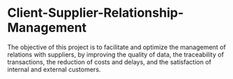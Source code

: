 # Client-Supplier-Relationship-Management


The objective of this project is to facilitate and optimize the management of relations with suppliers, by improving the quality of data, the traceability of transactions, the reduction of costs and delays, and the satisfaction of internal and external customers.
